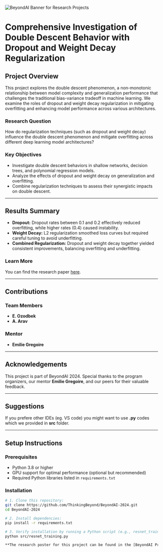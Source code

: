 ![BeyondAI Banner for Research Projects](../BeyondAI_Banner_Research_Projects_2024.png)

# Comprehensive Investigation of Double Descent Behavior with Dropout and Weight Decay Regularization

## Project Overview

This project explores the double descent phenomenon, a non-monotonic relationship between model complexity and generalization performance that challenges the traditional bias-variance tradeoff in machine learning. We examine the roles of dropout and weight decay regularization in mitigating overfitting and enhancing model performance across various architectures.

### Research Question
How do regularization techniques (such as dropout and weight decay) influence the double descent phenomenon and mitigate overfitting across different deep learning model architectures?

### Key Objectives
- Investigate double descent behaviors in shallow networks, decision trees, and polynomial regression models.
- Analyze the effects of dropout and weight decay on generalization and overfitting.
- Combine regularization techniques to assess their synergistic impacts on double descent.

---

## Results Summary

- **Dropout:** Dropout rates between 0.1 and 0.2 effectively reduced overfitting, while higher rates (0.4) caused instability.
- **Weight Decay:** L2 regularization smoothed loss curves but required careful tuning to avoid underfitting.
- **Combined Regularization:** Dropout and weight decay together yielded consistent improvements, balancing overfitting and underfitting.

### Learn More
You can find the research paper [here](https://drive.google.com/file/d/1F_3VUV4J0GOjqTEzMFSqhkPkT-amtfYM/view).

---

## Contributions

### Team Members
- **E. Ozodbek**
- **A. Arav**

### Mentor
- **Emilie Gregoire**

---

## Acknowledgements

This project is part of BeyondAI 2024. Special thanks to the program organizers, our mentor **Emilie Gregoire**, and our peers for their valuable feedback.

---

## Suggestions

If you prefere other IDEs (eg. VS code) you might want to use **.py** codes which we provided in **src** folder.

---

## Setup Instructions

### Prerequisites
- Python 3.8 or higher
- GPU support for optimal performance (optional but recommended)
- Required Python libraries listed in `requirements.txt`

### Installation
```bash
# 1. Clone this repository:
git clone https://github.com/ThinkingBeyond/BeyondAI-2024.git
cd BeyondAI-2024

# 2. Install dependencies:
pip install -r requirements.txt

# 3. Verify installation by running a Python script (e.g., resnet_training.py):
python src/resnet_training.py

**The research poster for this project can be found in the [BeyondAI Proceedings 2024](https://thinkingbeyond.education/beyondai_proceedings_2024/).**

